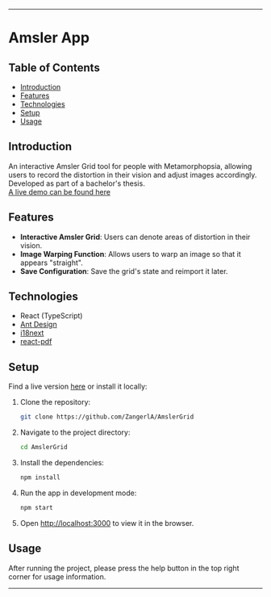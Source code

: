 
---

# Amsler App

## Table of Contents

- [Introduction](#introduction)
- [Features](#features)
- [Technologies](#technologies)
- [Setup](#setup)
- [Usage](#usage)

## Introduction
An interactive Amsler Grid tool for people with Metamorphopsia, allowing users to record the distortion in their vision and adjust images accordingly. Developed as part of a bachelor's thesis. \
[A live demo can be found here](https://zangerla.github.io/AmslerGrid/)

## Features

- **Interactive Amsler Grid**: Users can denote areas of distortion in their vision.
- **Image Warping Function**: Allows users to warp an image so that it appears "straight".
- **Save Configuration**: Save the grid's state and reimport it later.

## Technologies

- React (TypeScript)
- [Ant Design](https://ant.design/)
- [i18next](https://www.i18next.com/)
- [react-pdf](https://react-pdf.org/)

## Setup
Find a live version [here](https://zangerla.github.io/AmslerGrid/) or install it locally:

1. Clone the repository:
    ```bash
    git clone https://github.com/ZangerlA/AmslerGrid
    ```

2. Navigate to the project directory:
    ```bash
    cd AmslerGrid
    ```

3. Install the dependencies:
    ```bash
    npm install
    ```

4. Run the app in development mode:
    ```bash
    npm start
    ```

5. Open [http://localhost:3000](http://localhost:3000) to view it in the browser.

## Usage
After running the project, please press the help button in the top right corner for usage information.

---
